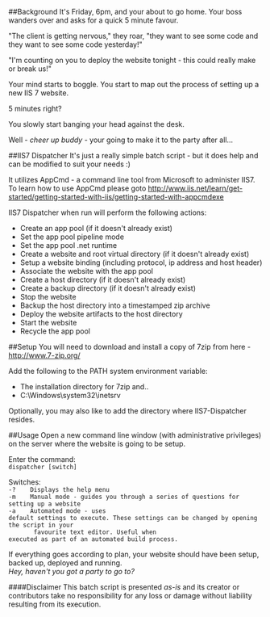 ##Background
It's Friday, 6pm, and your about to go home. Your boss wanders over and asks for a quick 5 minute favour.

"The client is getting nervous," they roar, "they want to see some code and they want to see some code yesterday!"

"I'm counting on you to deploy the website tonight - this could really make or break us!"

Your mind starts to boggle. You start to map out the process of setting up a new IIS 7 website.

5 minutes right?

You slowly start banging your head against the desk.

Well - *cheer up buddy* - your going to make it to the party after all...

##IIS7 Dispatcher
It's just a really simple batch script - but it does help and can be modified to suit your needs :)

It utilizes AppCmd - a command line tool from Microsoft to administer IIS7. To learn how to use AppCmd please goto http://www.iis.net/learn/get-started/getting-started-with-iis/getting-started-with-appcmdexe

IIS7 Dispatcher when run will perform the following actions:
  - Create an app pool (if it doesn't already exist)
  - Set the app pool pipeline mode
  - Set the app pool .net runtime
  - Create a website and root virtual directory (if it doesn't already exist)
  - Setup a website binding (including protocol, ip address and host header)
  - Associate the website with the app pool
  - Create a host directory (if it doesn't already exist)
  - Create a backup directory (if it doesn't already exist)
  - Stop the website
  - Backup the host directory into a timestamped zip archive
  - Deploy the website artifacts to the host directory
  - Start the website
  - Recycle the app pool

##Setup
You will need to download and install a copy of 7zip from here - http://www.7-zip.org/

Add the following to the PATH system environment variable:
  - The installation directory for 7zip and..
  - C:\Windows\system32\inetsrv

Optionally, you may also like to add the directory where IIS7-Dispatcher resides.

##Usage
Open a new command line window (with administrative privileges) on the server where the website is going to be setup. 

Enter the command:<br />
<code>dispatcher [switch]</code>

Switches:<br />
<code>-?&nbsp;&nbsp;&nbsp;&nbsp;Displays the help menu</code><br />
<code>-m&nbsp;&nbsp;&nbsp;&nbsp;Manual mode - guides you through a series of questions for setting up a website</code><br />
<code>-a&nbsp;&nbsp;&nbsp;&nbsp;Automated mode - uses default settings to execute. These settings can be changed by opening the script in your<br />&nbsp;&nbsp;&nbsp;&nbsp;&nbsp;&nbsp;&nbsp;favourite text editor. Useful when executed as part of an automated build process.</code><br />

If everything goes according to plan, your website should have been setup, backed up, deployed and running. 
<br />*Hey, haven't you got a party to go to?*

####Disclaimer
This batch script is presented *as-is* and its creator or contributors take no responsibility for any loss or damage without liability resulting from its execution.
